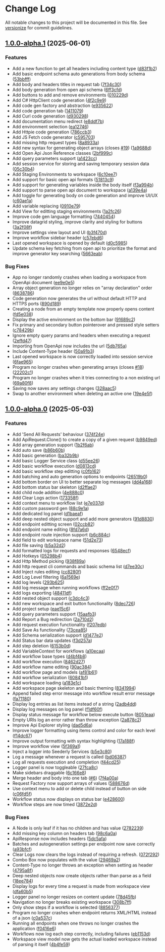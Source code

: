 # Change Log

All notable changes to this project will be documented in this file. See [versionize](https://github.com/versionize/versionize) for commit guidelines.

<a name="1.0.0-alpha.1"></a>
## [1.0.0-alpha.1](https://www.github.com/thiagomvas/Seederly/releases/tag/v1.0.0-alpha.1) (2025-06-01)

### Features

* Add a new function to get all headers including content type ([d83f1b2](https://www.github.com/thiagomvas/Seederly/commit/d83f1b2c7b395a1e2dbb4469aae44e1cd5278f1f))
* Add basic endpoint schema auto generations from body schema ([53bbfff](https://www.github.com/thiagomvas/Seederly/commit/53bbfffde63218b77265e9b1fee49da92200fad1))
* Add body and headers titles in request tab ([7f34c30](https://www.github.com/thiagomvas/Seederly/commit/7f34c3013c1ea17f451f65e939ea9e737967a99f))
* Add body generation from open api schema ([6ff3cfd](https://www.github.com/thiagomvas/Seederly/commit/6ff3cfda12367ea4ebd1604a6057ba599d63e0cc))
* Add buttons to add and remove environments ([010229d](https://www.github.com/thiagomvas/Seederly/commit/010229d8b9fb51c072c37811c8f58744cfc8dfe7))
* Add C# HttpClient code generation ([4f2c9e9](https://www.github.com/thiagomvas/Seederly/commit/4f2c9e97bbe83a8f3184afc281e2e82c2f5bbc43))
* Add code gen factory and abstraction ([e935622](https://www.github.com/thiagomvas/Seederly/commit/e935622f720bca408aff7958a7f4ff304f2b699c))
* Add code generation tab ([1411079](https://www.github.com/thiagomvas/Seederly/commit/14110796b1e30f5cca149f8858c1e2414d900287))
* Add Curl code generation ([d930298](https://www.github.com/thiagomvas/Seederly/commit/d9302987d8512283694a5ca4f03bc62f9c10fb22))
* Add documentation menu redirect ([e8ddf7b](https://www.github.com/thiagomvas/Seederly/commit/e8ddf7bd5aac8bfeda2609250b30e0f506b88f2b))
* Add environment selection ([ea12746](https://www.github.com/thiagomvas/Seederly/commit/ea1274674a970c5bb2d06dab38a98d14bd6c7086))
* Add Httpie code generation ([786ccb3](https://www.github.com/thiagomvas/Seederly/commit/786ccb3f16ccbb0103da81ef9f87963f5b126db1))
* Add JS Fetch code generator ([c595703](https://www.github.com/thiagomvas/Seederly/commit/c5957033698b2a64900a875c443183a976c0b635))
* Add missing http request types ([8a8933a](https://www.github.com/thiagomvas/Seederly/commit/8a8933a0df67e9091904fd339db04e154b1f9ece))
* Add new syntax for generating object arrays (closes [#19](https://www.github.com/thiagomvas/Seederly/issues/19)) ([1a9688d](https://www.github.com/thiagomvas/Seederly/commit/1a9688d5f85f190d821eeb51f67b5f1a017eed56))
* Add Open Api Json Reference classes ([2bf999c](https://www.github.com/thiagomvas/Seederly/commit/2bf999c7b99f4890aa09f9c1bb1e39212c43d079))
* Add query parameters support ([a1423cc](https://www.github.com/thiagomvas/Seederly/commit/a1423cca7796e78df521e50449162852f5f3223d))
* Add session service for storing and saving temporary session data ([05c30b4](https://www.github.com/thiagomvas/Seederly/commit/05c30b42ca423b045b013d4194184147ab115209))
* Add Staging Environments to workspace ([6c10ee7](https://www.github.com/thiagomvas/Seederly/commit/6c10ee7ae86cd13b4fc0b09880725bcc3fb935da))
* Add support for basic open api formats ([51813c9](https://www.github.com/thiagomvas/Seederly/commit/51813c9d4ca20a580960882ea0b0528bd46d6791))
* Add support for generating variables inside the body itself ([f3a994b](https://www.github.com/thiagomvas/Seederly/commit/f3a994bf90b88ca2c3c1c060e67432f3badd3cd3))
* Add support to parse open api document to workspace ([a139e4a](https://www.github.com/thiagomvas/Seederly/commit/a139e4ae91d61bca610e90364616d3c604b9cff3))
* Add toggle for generating body on code generation and improve UI/UX ([c60ae1a](https://www.github.com/thiagomvas/Seederly/commit/c60ae1aed7533c8d774b4bb43009c2cca1a35248))
* Add variable replacing ([0910e79](https://www.github.com/thiagomvas/Seederly/commit/0910e79766096717c8af94498cc87b0688ff8b20))
* Add View for editting staging environments ([1a2fc26](https://www.github.com/thiagomvas/Seederly/commit/1a2fc260c86c982c21527d4144df0cc083ed6150))
* Improve code gen language formatting ([7440454](https://www.github.com/thiagomvas/Seederly/commit/7440454846fb5e28b04676fcf4400d46b7cdba81))
* Improve datagrid styling, improve clarity and styling for buttons ([3a2f08f](https://www.github.com/thiagomvas/Seederly/commit/3a2f08f42b99788b5008abe4c7b30965228f17d7))
* Improve settings view layout and UI ([b3f470d](https://www.github.com/thiagomvas/Seederly/commit/b3f470d7b264c19ba2daa2497793fd751f59f70d))
* Improve workflow sidebar header ([c57ebd6](https://www.github.com/thiagomvas/Seederly/commit/c57ebd6cabda0b87ad519df393598912d147eb84))
* Last opened workspace is opened by default ([d0c5985](https://www.github.com/thiagomvas/Seederly/commit/d0c598520a99713c5af24242b8c7d585a92a381a))
* Update schema key fetching from open api to prioritize the format and improve generator key searching ([5663eab](https://www.github.com/thiagomvas/Seederly/commit/5663eab62c72e177421c6d610b7b0e4e5a041a65))

### Bug Fixes

* App no longer randomly crashes when loading a workspace from OpenApi document ([ee9e0e5](https://www.github.com/thiagomvas/Seederly/commit/ee9e0e57e6e739beb852f43eef748aa2223671d5))
* Array object generation no longer relies on "array declaration" order ([8638786](https://www.github.com/thiagomvas/Seederly/commit/8638786ff1cc7e1e1b87103756a2f5158d352ff4))
* Code generation now generates the url without default HTTP and HTTPS ports ([890d189](https://www.github.com/thiagomvas/Seederly/commit/890d18968499d4341a952f6123b7437c0c03f8d9))
* Creating a node from an empty template now properly opens content ([fd5e038](https://www.github.com/thiagomvas/Seederly/commit/fd5e0382ea49422ab7873952f057913c03bd6576))
* Display the active environment on the bottom bar ([91689c2](https://www.github.com/thiagomvas/Seederly/commit/91689c2618653f649c84e618530ab8e755a49c07))
* Fix primary and secondary button pointerover and pressed style setters ([c78429b](https://www.github.com/thiagomvas/Seederly/commit/c78429bcb2bed3cb8c3a9a9912d021a499e409cb))
* Ignore empty query params and headers when executing a request ([2effd47](https://www.github.com/thiagomvas/Seederly/commit/2effd4778abe4fc7b8f0929500f4b00dafd7e289))
* Importing from OpenApi now includes the url ([5db765a](https://www.github.com/thiagomvas/Seederly/commit/5db765a43428c0f399513368aa80e8c9aa35490e))
* Include Content-Type header ([50a91b3](https://www.github.com/thiagomvas/Seederly/commit/50a91b396c5ed2345c4799df3abaa8626353d381))
* Last opened workspace is now correctly loaded into session service ([6fae965](https://www.github.com/thiagomvas/Seederly/commit/6fae965176eaef68cb87223ad07440200ae7f100))
* Program no longer crashes when generating arrays (closes [#18](https://www.github.com/thiagomvas/Seederly/issues/18)) ([22202c1](https://www.github.com/thiagomvas/Seederly/commit/22202c13e58f4aed2231a8539fe6036c31ec8a21))
* Program no longer crashes when it tries connecting to a non existing url ([69a80f8](https://www.github.com/thiagomvas/Seederly/commit/69a80f8c74ef7e80024b89164bab8eaf6fa9a46d))
* Saving now saves any settings changes ([328aac5](https://www.github.com/thiagomvas/Seederly/commit/328aac5bd7d471398b500a6e4fdb04e5dbffc6ab))
* Swap to another environment when deleting an active one ([19e4e5f](https://www.github.com/thiagomvas/Seederly/commit/19e4e5fd7f6418bf1c28d9ee0e946908ef6dab33))

<a name="1.0.0-alpha.0"></a>
## [1.0.0-alpha.0](https://www.github.com/thiagomvas/Seederly/releases/tag/v1.0.0-alpha.0) (2025-05-03)

### Features

* Add 'Send All Requests' behaviour ([374f24e](https://www.github.com/thiagomvas/Seederly/commit/374f24e0feaec0bcfa610000c2b08fc65d3f67be))
* Add ApiRequest.Clone() to create a copy of a given request ([b9849ed](https://www.github.com/thiagomvas/Seederly/commit/b9849edeefa4e220b79b93414900f9e1eccb647d))
* Add array generation support ([1b2f6ab](https://www.github.com/thiagomvas/Seederly/commit/1b2f6ab9f87b3b2c157bbdf53784fa3d573501f1))
* Add auto save ([b86b60b](https://www.github.com/thiagomvas/Seederly/commit/b86b60b9a77b41f210faee32b36ae90e0931ea48))
* Add basic generation ([ba32b9b](https://www.github.com/thiagomvas/Seederly/commit/ba32b9b0e30ff4b66344b75ef93691db002b4d9c))
* Add basic Logger Service class ([d55ee26](https://www.github.com/thiagomvas/Seederly/commit/d55ee260e7ca42352a1a0c5303e679c9c6b9adac))
* Add basic workflow execution ([d0813cd](https://www.github.com/thiagomvas/Seederly/commit/d0813cd135078b13e3b458a844796be7f604843d))
* Add basic workflow step editting ([c0fb162](https://www.github.com/thiagomvas/Seederly/commit/c0fb16234bd7adfbe04e9bfa59d7d6b531485c60))
* Add batching and auto generation options to endpoints ([26519b0](https://www.github.com/thiagomvas/Seederly/commit/26519b07d38bbe7dbf8a70b9da821fc7214447b2))
* Add bottom border on UI to better separate log messages ([dd4a168](https://www.github.com/thiagomvas/Seederly/commit/dd4a168509d170c43a4eb606a3dd8838e56949bb))
* Add bottom status bar skeleton ([d2ffae2](https://www.github.com/thiagomvas/Seederly/commit/d2ffae2bd913d325e511d01e553b4576802f0db6))
* Add child node addition ([4e888c0](https://www.github.com/thiagomvas/Seederly/commit/4e888c03cbb708513303e126aa932c590167cce8))
* Add Clear Logs  action ([173358f](https://www.github.com/thiagomvas/Seederly/commit/173358f8a856ff17625a0a06fb8bf45db9cbe4a5))
* Add context menu to workflow list ([e7e037d](https://www.github.com/thiagomvas/Seederly/commit/e7e037db983cb8a31364094281e84249c57ad817))
* Add custom password gen ([88c9e1a](https://www.github.com/thiagomvas/Seederly/commit/88c9e1ad20e87a7765081f48f95fa27c1e5e8fb5))
* Add dedicated log panel ([d1baeaf](https://www.github.com/thiagomvas/Seederly/commit/d1baeaf59a15910b82ef9bb93eced32f42d8b802))
* Add deep nested object support and add more generators ([91d8830](https://www.github.com/thiagomvas/Seederly/commit/91d8830c654697a046d576348b05a0e7cdae7a25))
* Add endpoint editting screen ([02ccb82](https://www.github.com/thiagomvas/Seederly/commit/02ccb82ea4eab48d4005720fbd91d15bf7740647))
* Add endpoint name editing ([8fd7a6d](https://www.github.com/thiagomvas/Seederly/commit/8fd7a6d9f3afa8005e971081f0e3674c550940c5))
* Add endpoint route injection support ([b6c884c](https://www.github.com/thiagomvas/Seederly/commit/b6c884cebaa0e3b7bf93eaa7744e0df7080e1c73))
* Add field to edit workspace name ([51d2e73](https://www.github.com/thiagomvas/Seederly/commit/51d2e73b1dd39c1dfc4d5f3dcbd308094479ef1c))
* Add file saving ([b5a32d2](https://www.github.com/thiagomvas/Seederly/commit/b5a32d22c55a9d4990ec53074dc3aa7f90c8f4d5))
* Add formatted logs for requests and responses ([6548ecf](https://www.github.com/thiagomvas/Seederly/commit/6548ecfefbd1c3986061184e4b0c95f33ed9fc50))
* Add Hotkeys ([05298b4](https://www.github.com/thiagomvas/Seederly/commit/05298b49c8faf358ba6e8a3f714c5195eb4dac00))
* Add Http Method picking ([938f89a](https://www.github.com/thiagomvas/Seederly/commit/938f89a71f1263f2eb8d17ec8a2f9d90c27a2f4c))
* Add http request cli commands and basic schema list ([d7ee30c](https://www.github.com/thiagomvas/Seederly/commit/d7ee30c82f2d2a0a871d7791963ff5db1950a16f))
* Add Inject rules editing ([cc8280f](https://www.github.com/thiagomvas/Seederly/commit/cc8280f891c3b073dfa5dc1ccad4af3f54e8310a))
* Add Log Level filtering ([6a1569e](https://www.github.com/thiagomvas/Seederly/commit/6a1569ea141e6e070e8c4f05bfa5e041f5ea9dd4))
* Add log levels ([293b625](https://www.github.com/thiagomvas/Seederly/commit/293b6259f7bad6d64f07f6bc75a2ccbd3d02588b))
* Add log message when running workflows ([ff2e0f7](https://www.github.com/thiagomvas/Seederly/commit/ff2e0f769474a5c750a75314df919c04f7cd8598))
* Add logs exporting ([48411df](https://www.github.com/thiagomvas/Seederly/commit/48411df8cae82f5c61b8107076b2c83af4e898b8))
* Add nested object support ([c3dc4c3](https://www.github.com/thiagomvas/Seederly/commit/c3dc4c367150b05719820bdc95aac417f2186e6f))
* Add new workspace and exit button functionality ([8dec726](https://www.github.com/thiagomvas/Seederly/commit/8dec726f44e2b7590ddf31d1960a633193d7ff47))
* Add project setup ([eae15c6](https://www.github.com/thiagomvas/Seederly/commit/eae15c68b9f224e34278b1e74fbb20e819b7e367))
* Add query parameters support ([15aafb3](https://www.github.com/thiagomvas/Seederly/commit/15aafb3815bcf70137a4a3f14001900a7ffee71a))
* Add Report a Bug redirection ([2a710d2](https://www.github.com/thiagomvas/Seederly/commit/2a710d29d626426c397d562676da254702388e5b))
* Add request execution functionality ([f207edb](https://www.github.com/thiagomvas/Seederly/commit/f207edb186bc43c93adc067475401a5fba164566))
* Add Save As functionality ([73cea85](https://www.github.com/thiagomvas/Seederly/commit/73cea8591354eba34f5569de05f78f24a4513fcb))
* Add Schema serialization support ([d1477e2](https://www.github.com/thiagomvas/Seederly/commit/d1477e2476e0c53fb5c766ab6fa920d347626489))
* Add Status bar data updates ([f3d257a](https://www.github.com/thiagomvas/Seederly/commit/f3d257a157bcce1ab524579607139775f2e12282))
* Add step deletion ([6153b0d](https://www.github.com/thiagomvas/Seederly/commit/6153b0d13c8d51fd68b0f7710d1db479ae946768))
* Add VariableContext for workflows ([a10ecaa](https://www.github.com/thiagomvas/Seederly/commit/a10ecaaadbeb31906fdd633c158fc4f0d357290c))
* Add workflow base types ([d4bf4b8](https://www.github.com/thiagomvas/Seederly/commit/d4bf4b82c5d167e186a2a78f51965610a1dd9ac7))
* Add workflow execution ([8462d27](https://www.github.com/thiagomvas/Seederly/commit/8462d27c96d5c3c9a5730d36fd6f934c70c75547))
* Add workflow name editing ([90ac384](https://www.github.com/thiagomvas/Seederly/commit/90ac384cc6c3083f11ce31dcf84d62b4c0ed91b7))
* Add workflow page and models ([af81b61](https://www.github.com/thiagomvas/Seederly/commit/af81b61a16819f6cb70878e79e7c754931465734))
* Add workflow serialization ([60841b1](https://www.github.com/thiagomvas/Seederly/commit/60841b1d5bdb622e83485e75addd670fb3acc109))
* Add workspace loading ([a183e1c](https://www.github.com/thiagomvas/Seederly/commit/a183e1c5ffb4b6849350d0dfe9be8eeee2d6a2b9))
* Add workspace page skeleton and basic theming ([8341994](https://www.github.com/thiagomvas/Seederly/commit/834199475eba70c096df98b67a4371c3f9051984))
* Append failed step error message into workflow result error message ([fa71180](https://www.github.com/thiagomvas/Seederly/commit/fa711806a27569dfe8a203baae4a8bae142f19b6))
* Display log entries as list items instead of a string ([2adb4dd](https://www.github.com/thiagomvas/Seederly/commit/2adb4dd9011ad80b083cece08dc1ea8ee974fe45))
* Display log messages on log panel ([f1df60f](https://www.github.com/thiagomvas/Seederly/commit/f1df60ffa08f3cbfc140899a15de94747f68a1ee))
* Display status message for workflow below execute button ([8051eaa](https://www.github.com/thiagomvas/Seederly/commit/8051eaa315f752f501799e038b2bc0e44c42fc02))
* Empty URIs log an error rather than throw exception ([2a878c2](https://www.github.com/thiagomvas/Seederly/commit/2a878c2e868a394a7d7fb4590d12c1c55b458a33))
* Improve Api Explorer styling ([dad5d6a](https://www.github.com/thiagomvas/Seederly/commit/dad5d6a3ebe2e711ed80463c2d6c8da446ffccb5))
* Improve logger formatting using items control and color for each level ([f14dc67](https://www.github.com/thiagomvas/Seederly/commit/f14dc6732de87b57b851f057b34469f0e0e76bf0))
* Improve output formatting with syntax highlighting ([17a188f](https://www.github.com/thiagomvas/Seederly/commit/17a188f0861ac24c0810ec65e9618c888f2aebe6))
* Improve workflow view ([5f369a1](https://www.github.com/thiagomvas/Seederly/commit/5f369a1145a2c1ee453ce2aebd314e30d6e29110))
* Inject a logger into Seederly Services ([b5e3c80](https://www.github.com/thiagomvas/Seederly/commit/b5e3c80cec8e42ce4febfeee6cf2bc05f409b256))
* Log a message whenever a request is called ([bd06387](https://www.github.com/thiagomvas/Seederly/commit/bd063877b64648aee1edc45141d8908b98c24dbd))
* Log all requests execution and completion ([f44cd25](https://www.github.com/thiagomvas/Seederly/commit/f44cd251e22c38acf35f6cfc55cab00a30f4091b))
* Logger panel is now toggleable ([27fca8c](https://www.github.com/thiagomvas/Seederly/commit/27fca8c4fa68704485217a3c52107d67c411b672))
* Make sidebars draggable ([6c166e8](https://www.github.com/thiagomvas/Seederly/commit/6c166e83d10264401cb942e38a531b5df427b0f8))
* Merge header and body into one tab ([#6](https://www.github.com/thiagomvas/Seederly/issues/6)) ([7f4a00a](https://www.github.com/thiagomvas/Seederly/commit/7f4a00a1b0aa6e306b57630f8f9b369e537a6c9f))
* Request Factory now support arrays of values ([588676d](https://www.github.com/thiagomvas/Seederly/commit/588676d8aaea870f628a104e6e6801a00fe432f3))
* Use context menu to add or delete child instead of button on side ([c06fd5f](https://www.github.com/thiagomvas/Seederly/commit/c06fd5f03940c7af308edb8afb13c7af10efbf23))
* Workflow status now displays on status bar ([e428600](https://www.github.com/thiagomvas/Seederly/commit/e4286005bced02519f082e1ea5fd897f0e3c1a39))
* Workflow steps are now timed ([3872e2d](https://www.github.com/thiagomvas/Seederly/commit/3872e2dbbc8e126b0044068a7e7424ecec25fc59))

### Bug Fixes

* A Node is only leaf if it has no children and has value ([2782239](https://www.github.com/thiagomvas/Seederly/commit/2782239b60e92fe8dad56d1ccd77c3b0a4ae3ca2))
* Add missing key column on headers tab ([98c6a0a](https://www.github.com/thiagomvas/Seederly/commit/98c6a0ae5244a107819ebc540717232fb898d465))
* ApiResponse now includes headers ([5dc5afa](https://www.github.com/thiagomvas/Seederly/commit/5dc5afa266d975b0959bffc2e0c9820b9acf4c5d))
* Batches and autogeneration settings per endpoint now save correctly ([a93bfcf](https://www.github.com/thiagomvas/Seederly/commit/a93bfcf8ddf9a11766832b60c67fd47f79a973d6))
* Clear Logs now clears the logs instead of requiring a refresh. ([072f292](https://www.github.com/thiagomvas/Seederly/commit/072f292484c9f53960a0302fcab4ad93d1b442f4))
* Combo Box now populates with the value ([29469a2](https://www.github.com/thiagomvas/Seederly/commit/29469a2940fe70e341cfa209deaac38100b3c0d7))
* Content-Type no longer throws an exception when setting as header ([4795a8f](https://www.github.com/thiagomvas/Seederly/commit/4795a8f392b19d83def9b33e677ec9df11372190))
* Deep nested objects now create objects rather than parse as a field ([18ee784](https://www.github.com/thiagomvas/Seederly/commit/18ee784b83c1434a2579d473c1c049eb897d399d))
* Display logs for every time a request is made from workspace view ([dfa60b5](https://www.github.com/thiagomvas/Seederly/commit/dfa60b567bd442f14902f3d81388001dd1831c26))
* Logger panel no longer resizes on content update ([78d45fb](https://www.github.com/thiagomvas/Seederly/commit/78d45fb859b8821bb65d477b3f87e443f97efbaf))
* Navigation no longer breaks existing workspace ([308b7ff](https://www.github.com/thiagomvas/Seederly/commit/308b7ff5ce94c922907dc24733cf590436a336f7))
* Only show steps if a workflow is selected ([8856377](https://www.github.com/thiagomvas/Seederly/commit/8856377e9f5ae3c4d09f341af493f37281072e73))
* Program no longer crashes when endpoint returns XML/HTML instead of a json ([c0a537c](https://www.github.com/thiagomvas/Seederly/commit/c0a537c40febb266048a2cc4bb122a7cc866d193))
* Running all endpoints when one throws no longer crashes the application ([f0416e6](https://www.github.com/thiagomvas/Seederly/commit/f0416e652aeb41e45927e38aae47f618be0e679d))
* Workflows now log each step correctly, including failures ([eb1153d](https://www.github.com/thiagomvas/Seederly/commit/eb1153d9e114972486be7442c45439b5c8540e23))
* Workspace view model now gets the actual loaded workspace instead of parsing it itself ([4b4fe59](https://www.github.com/thiagomvas/Seederly/commit/4b4fe597c30b7364bcc5a352a949e1d5d74b771a))

